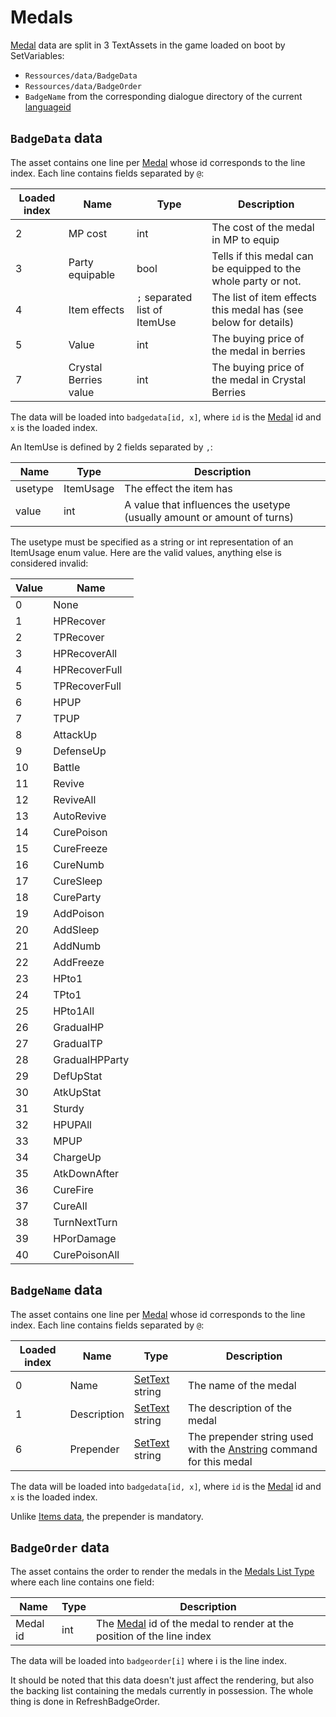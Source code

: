 # Medals

[Medal](../Enums%20and%20IDs/Medal.md) data are split in 3 TextAssets in the game loaded on boot by SetVariables: 

* `Ressources/data/BadgeData`
* `Ressources/data/BadgeOrder`
* `BadgeName` from the corresponding dialogue directory of the current [languageid](../SetText/languageid.md)

## `BadgeData` data

The asset contains one line per [Medal](../Enums%20and%20IDs/Medal.md) whose id corresponds to the line index. Each line contains fields separated by `@`:

|Loaded index|Name|Type|Description|
|------------|----|----|-----------|
|2|MP cost|int|The cost of the medal in MP to equip|
|3|Party equipable|bool|Tells if this medal can be equipped to the whole party or not.|
|4|Item effects|`;` separated list of ItemUse|The list of item effects this medal has (see below for details)|
|5|Value|int|The buying price of the medal in berries|
|7|Crystal Berries value|int|The buying price of the medal in Crystal Berries|

The data will be loaded into `badgedata[id, x]`, where `id` is the [Medal](../Enums%20and%20IDs/Medal.md) id and `x` is the loaded index.

An ItemUse is defined by 2 fields separated by `,`:

|Name|Type|Description|
|----|----|-----------|
|usetype|ItemUsage|The effect the item has|
|value|int|A value that influences the usetype (usually amount or amount of turns)|

The usetype must be specified as a string or int representation of an ItemUsage enum value. Here are the valid values, anything else is considered invalid:

|Value|Name|
|-----|----|
|0|None|
|1|HPRecover|
|2|TPRecover|
|3|HPRecoverAll|
|4|HPRecoverFull|
|5|TPRecoverFull|
|6|HPUP|
|7|TPUP|
|8|AttackUp|
|9|DefenseUp|
|10|Battle|
|11|Revive|
|12|ReviveAll|
|13|AutoRevive|
|14|CurePoison|
|15|CureFreeze|
|16|CureNumb|
|17|CureSleep|
|18|CureParty|
|19|AddPoison|
|20|AddSleep|
|21|AddNumb|
|22|AddFreeze|
|23|HPto1|
|24|TPto1|
|25|HPto1All|
|26|GradualHP|
|27|GradualTP|
|28|GradualHPParty|
|29|DefUpStat|
|30|AtkUpStat|
|31|Sturdy|
|32|HPUPAll|
|33|MPUP|
|34|ChargeUp|
|35|AtkDownAfter|
|36|CureFire|
|37|CureAll|
|38|TurnNextTurn|
|39|HPorDamage|
|40|CurePoisonAll|

## `BadgeName` data

The asset contains one line per [Medal](../Enums%20and%20IDs/Medal.md) whose id corresponds to the line index. Each line contains fields separated by `@`:

|Loaded index|Name|Type|Description|
|------------|----|----|-----------|
|0|Name|[SetText](../SetText/SetText.md) string|The name of the medal|
|1|Description|[SetText](../SetText/SetText.md) string|The description of the medal|
|6|Prepender|[SetText](../SetText/SetText.md) string|The prepender string used with the [Anstring](../SetText/Commands/Individual%20commands/Anstring.md) command for this medal|

The data will be loaded into `badgedata[id, x]`, where `id` is the [Medal](../Enums%20and%20IDs/Medal.md) id and `x` is the loaded index.

Unlike [Items data](Items%20data.md), the prepender is mandatory.

## `BadgeOrder` data

The asset contains the order to render the medals in the [Medals List Type](../ItemList/List%20Types%20Group%20Details/Medals%20List%20Type.md) where each line contains one field:

|Name|Type|Description|
|----|----|-----------|
|Medal id|int|The [Medal](../Enums%20and%20IDs/Medal.md) id of the medal to render at the position of the line index|

The data will be loaded into `badgeorder[i]` where i is the line index.

It should be noted that this data doesn't just affect the rendering, but also the backing list containing the medals currently in possession. The whole thing is done in RefreshBadgeOrder.
